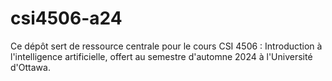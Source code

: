 # csi4506-a24
Ce dépôt sert de ressource centrale pour le cours CSI 4506 : Introduction à l'intelligence artificielle, offert au semestre d'automne 2024 à l'Université d'Ottawa.
